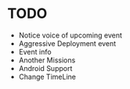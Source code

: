 # TODO

* Notice voice of upcoming event
* Aggressive Deployment event
* Event info
* Another Missions
* Android Support
* Change TimeLine